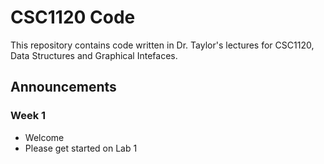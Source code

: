 # CSC1120 Code
This repository contains code written in Dr. Taylor's lectures for CSC1120, Data Structures and Graphical Intefaces.

## Announcements

### Week 1
- Welcome
- Please get started on Lab 1